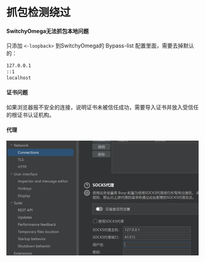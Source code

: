 
# 抓包检测绕过


#### SwitchyOmega无法抓包本地问题

只添加 `<-loopback>` 到SwitchyOmega的 Bypass-list 配置里面，需要去掉默认的：

```
127.0.0.1  
::1  
localhost
```


#### 证书问题

如果浏览器报不安全的连接，说明证书未被信任成功，需要导入证书并放入受信任的根证书认证机构。

#### 代理

![](../../attachments/Pasted%20image%2020230921000057.png)